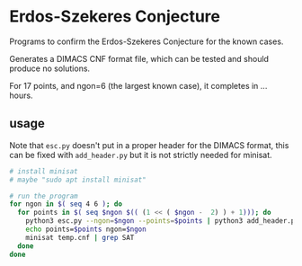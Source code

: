 # Erdos-Szekeres Conjecture

Programs to confirm the Erdos-Szekeres Conjecture for the known cases.

Generates a DIMACS CNF format file, which can be tested and should produce
no solutions.

For 17 points, and ngon=6 (the largest known case), it completes in ... hours.

## usage

Note that `esc.py` doesn't put in a proper header for the DIMACS format, this
can be fixed with `add_header.py` but it is not strictly needed for minisat.

```bash
# install minisat
# maybe "sudo apt install minisat"

# run the program
for ngon in $( seq 4 6 ); do
  for points in $( seq $ngon $(( (1 << ( $ngon -  2) ) + 1))); do
    python3 esc.py --ngon=$ngon --points=$points | python3 add_header.py > temp.cnf
    echo points=$points ngon=$ngon
    minisat temp.cnf | grep SAT
  done
done
```
